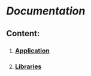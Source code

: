 # ***Documentation***

## **Content**:

1. ### [Application](https://github.com/Baro-coder/CSD_DVS/docs/app/)
2. ### [Libraries](https://github.com/Baro-coder/CSD_DVS/docs/lib/)